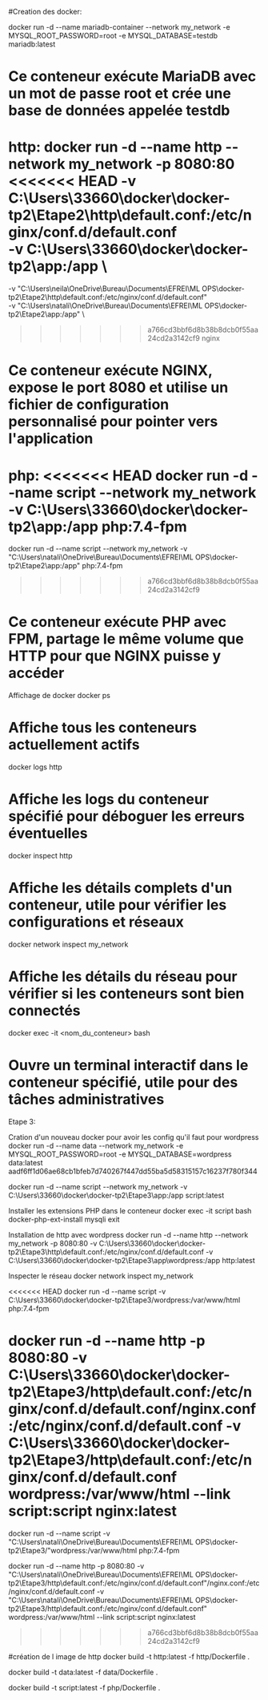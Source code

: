#Creation des docker:

docker run -d --name mariadb-container --network my_network -e MYSQL_ROOT_PASSWORD=root -e MYSQL_DATABASE=testdb mariadb:latest
# Ce conteneur exécute MariaDB avec un mot de passe root et crée une base de données appelée testdb


http:
docker run -d --name http --network my_network -p 8080:80 \
<<<<<<< HEAD
-v C:\Users\33660\docker\docker-tp2\Etape2\http\default.conf:/etc/nginx/conf.d/default.conf \
-v C:\Users\33660\docker\docker-tp2\app:/app \
=======
-v "C:\Users\neila\OneDrive\Bureau\Documents\EFREI\ML OPS\docker-tp2\Etape2\http\default.conf:/etc/nginx/conf.d/default.conf" \
-v "C:\Users\natali\OneDrive\Bureau\Documents\EFREI\ML OPS\docker-tp2\Etape2\app:/app" \
>>>>>>> a766cd3bbf6d8b38b8dcb0f55aa24cd2a3142cf9
nginx
# Ce conteneur exécute NGINX, expose le port 8080 et utilise un fichier de configuration personnalisé pour pointer vers l'application


php:
<<<<<<< HEAD
docker run -d --name script --network my_network -v C:\Users\33660\docker\docker-tp2\app:/app php:7.4-fpm
=======
docker run -d --name script --network my_network -v "C:\Users\natali\OneDrive\Bureau\Documents\EFREI\ML OPS\docker-tp2\Etape2\app:/app" php:7.4-fpm
>>>>>>> a766cd3bbf6d8b38b8dcb0f55aa24cd2a3142cf9
# Ce conteneur exécute PHP avec FPM, partage le même volume que HTTP pour que NGINX puisse y accéder

Affichage de docker
docker ps
# Affiche tous les conteneurs actuellement actifs

docker logs http
# Affiche les logs du conteneur spécifié pour déboguer les erreurs éventuelles

docker inspect http
# Affiche les détails complets d'un conteneur, utile pour vérifier les configurations et réseaux

docker network inspect my_network
# Affiche les détails du réseau pour vérifier si les conteneurs sont bien connectés

docker exec -it <nom_du_conteneur> bash
# Ouvre un terminal interactif dans le conteneur spécifié, utile pour des tâches administratives


Etape 3:

Cration d'un nouveau docker pour avoir les config qu'il faut pour wordpress
docker run -d --name data --network my_network -e MYSQL_ROOT_PASSWORD=root -e MYSQL_DATABASE=wordpress data:latest
aadf6ff1d06ae68cb1bfeb7d740267f447dd55ba5d58315157c16237f780f344

docker run -d --name script --network my_network -v C:\Users\33660\docker\docker-tp2\Etape3\app:/app script:latest

Installer les extensions PHP dans le conteneur 
docker exec -it script bash
docker-php-ext-install mysqli
exit

Installation de http avec wordpress
docker run -d --name http --network my_network -p 8080:80 -v C:\Users\33660\docker\docker-tp2\Etape3\http\default.conf:/etc/nginx/conf.d/default.conf -v C:\Users\33660\docker\docker-tp2\Etape3\app\wordpress:/app http:latest

Inspecter le réseau
docker network inspect my_network

<<<<<<< HEAD
docker run -d --name script -v C:\Users\33660\docker\docker-tp2\Etape3/wordpress:/var/www/html php:7.4-fpm

docker run -d --name http -p 8080:80 -v C:\Users\33660\docker\docker-tp2\Etape3/http\default.conf:/etc/nginx/conf.d/default.conf/nginx.conf:/etc/nginx/conf.d/default.conf -v C:\Users\33660\docker\docker-tp2\Etape3/http\default.conf:/etc/nginx/conf.d/default.conf wordpress:/var/www/html --link script:script nginx:latest
=======
docker run -d --name script -v "C:\Users\natali\OneDrive\Bureau\Documents\EFREI\ML OPS\docker-tp2\Etape3/"wordpress:/var/www/html php:7.4-fpm

docker run -d --name http -p 8080:80 -v "C:\Users\natali\OneDrive\Bureau\Documents\EFREI\ML OPS\docker-tp2\Etape3/http\default.conf:/etc/nginx/conf.d/default.conf"/nginx.conf:/etc/nginx/conf.d/default.conf -v "C:\Users\natali\OneDrive\Bureau\Documents\EFREI\ML OPS\docker-tp2\Etape3/http\default.conf:/etc/nginx/conf.d/default.conf" wordpress:/var/www/html --link script:script nginx:latest
>>>>>>> a766cd3bbf6d8b38b8dcb0f55aa24cd2a3142cf9



#création de l image de http 
docker build -t http:latest -f http/Dockerfile .

docker build -t data:latest -f data/Dockerfile .

docker build -t script:latest -f php/Dockerfile .
